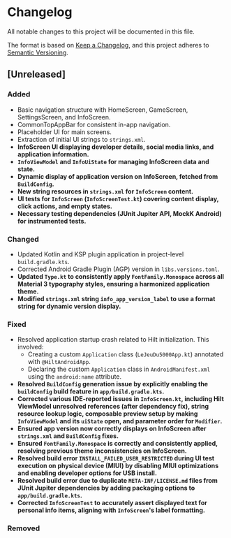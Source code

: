 # Changelog

All notable changes to this project will be documented in this file.

The format is based on [Keep a Changelog](https://keepachangelog.com/en/1.0.0/),
and this project adheres to [Semantic Versioning](https://semver.org/spec/v2.0.0.html).

## [Unreleased]

### Added
- Basic navigation structure with HomeScreen, GameScreen, SettingsScreen, and InfoScreen.
- CommonTopAppBar for consistent in-app navigation.
- Placeholder UI for main screens.
- Extraction of initial UI strings to `strings.xml`.
- **InfoScreen UI displaying developer details, social media links, and application information.**
- **`InfoViewModel` and `InfoUiState` for managing InfoScreen data and state.**
- **Dynamic display of application version on InfoScreen, fetched from `BuildConfig`.**
- **New string resources in `strings.xml` for `InfoScreen` content.**
- **UI tests for `InfoScreen` (`InfoScreenTest.kt`) covering content display, click actions, and empty states.**
- **Necessary testing dependencies (JUnit Jupiter API, MockK Android) for instrumented tests.**

### Changed
- Updated Kotlin and KSP plugin application in project-level `build.gradle.kts`.
- Corrected Android Gradle Plugin (AGP) version in `libs.versions.toml`.
- **Updated `Type.kt` to consistently apply `FontFamily.Monospace` across all Material 3 typography styles, ensuring a harmonized application theme.**
- **Modified `strings.xml` string `info_app_version_label` to use a format string for dynamic version display.**

### Fixed
- Resolved application startup crash related to Hilt initialization. This involved:
  - Creating a custom `Application` class (`LeJeuDu5000App.kt`) annotated with `@HiltAndroidApp`.
  - Declaring the custom `Application` class in `AndroidManifest.xml` using the `android:name` attribute.
- **Resolved `BuildConfig` generation issue by explicitly enabling the `buildConfig` build feature in `app/build.gradle.kts`.**
- **Corrected various IDE-reported issues in `InfoScreen.kt`, including Hilt ViewModel unresolved references (after dependency fix), string resource lookup logic, composable preview setup by making `InfoViewModel` and its `uiState` open, and parameter order for `Modifier`.**
- **Ensured app version now correctly displays on InfoScreen after `strings.xml` and `BuildConfig` fixes.**
- **Ensured `FontFamily.Monospace` is correctly and consistently applied, resolving previous theme inconsistencies on InfoScreen.**
- **Resolved build error `INSTALL_FAILED_USER_RESTRICTED` during UI test execution on physical device (MIUI) by disabling MIUI optimizations and enabling developer options for USB install.**
- **Resolved build error due to duplicate `META-INF/LICENSE.md` files from JUnit Jupiter dependencies by adding packaging options to `app/build.gradle.kts`.**
- **Corrected `InfoScreenTest` to accurately assert displayed text for personal info items, aligning with `InfoScreen`'s label formatting.**

### Removed
